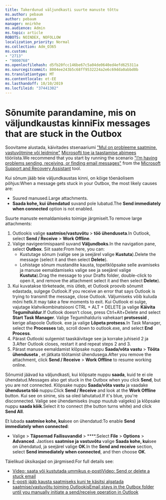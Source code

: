 ```yaml
---
title: Takerdunud väljundkasti suurte manuste tõttu
ms.author: pebaum
author: pebaum
manager: mnirkhe
ms.audience: Admin
ms.topic: article
ROBOTS: NOINDEX, NOFOLLOW
localization_priority: Normal
ms.collection: Adm_O365
ms.custom:
- "2713"
- "9000768"
ms.openlocfilehash: d5fb20fcc146be67c5a04de0640ed4efd625311a
ms.sourcegitcommit: 8004ee243b5c68ff9532224a2e6c69dda0abbd0b
ms.translationtype: MT
ms.contentlocale: et-EE
ms.lasthandoff: 10/10/2019
ms.locfileid: "37441302"
---
```

# <a name="fix-messages-that-are-stuck-in-the-outbox"></a><span data-ttu-id="927e8-102">Sõnumite parandamine, mis on väljundkaustas kinni</span><span class="sxs-lookup"><span data-stu-id="927e8-102">Fix messages that are stuck in the Outbox</span></span>

<span data-ttu-id="927e8-103">Soovitame alustada, käivitades stsenaariumi ["Mul on probleeme saatmine, vastuvõtmine või leidmine"](https://aka.ms/SaRA-OutlookSendReceive) [Microsofti toe ja taastamise abimees](https://diagnostics.office.com/#/) tööriista.</span><span class="sxs-lookup"><span data-stu-id="927e8-103">We recommend that you start by running the scenario ["I’m having problems sending, receiving, or finding email messages"](https://aka.ms/SaRA-OutlookSendReceive) from the [Microsoft Support and Recovery Assistant](https://diagnostics.office.com/#/) tool.</span></span>

<span data-ttu-id="927e8-104">Kui sõnum jääb teie väljundkaustas kinni, on kõige tõenäolisem põhjus:</span><span class="sxs-lookup"><span data-stu-id="927e8-104">When a message gets stuck in your Outbox, the most likely causes are:</span></span>
- <span data-ttu-id="927e8-105">Suured manused.</span><span class="sxs-lookup"><span data-stu-id="927e8-105">Large attachments.</span></span>
- <span data-ttu-id="927e8-106">**Saada kohe, kui ühendatud** suvand pole lubatud.</span><span class="sxs-lookup"><span data-stu-id="927e8-106">The **Send immediately when connected** option is not enabled.</span></span>

<span data-ttu-id="927e8-107">Suurte manuste eemaldamiseks toimige järgmiselt.</span><span class="sxs-lookup"><span data-stu-id="927e8-107">To remove large attachments:</span></span> 

1. <span data-ttu-id="927e8-108">Outlookis valige **saatmise/vastuvõtu** > **töö ühenduseta**.</span><span class="sxs-lookup"><span data-stu-id="927e8-108">In Outlook, select **Send / Receive** > **Work Offline**.</span></span> 
2. <span data-ttu-id="927e8-109">Valige navigeerimispaanil suvand **Väljundboks**.</span><span class="sxs-lookup"><span data-stu-id="927e8-109">In the navigation pane, select **Outbox**.</span></span> <span data-ttu-id="927e8-110">Siit saate:</span><span class="sxs-lookup"><span data-stu-id="927e8-110">From here, you can:</span></span> 
    - <span data-ttu-id="927e8-111">Kustutage sõnum (valige see ja seejärel valige **Kustuta**).</span><span class="sxs-lookup"><span data-stu-id="927e8-111">Delete the message (select it and then select **Delete**).</span></span>
    - <span data-ttu-id="927e8-112">Lohistage sõnum mustandite kausta, topeltklõpsake selle avamiseks ja manuse eemaldamiseks valige see ja seejärel valige **Kustuta**).</span><span class="sxs-lookup"><span data-stu-id="927e8-112">Drag the message to your Drafts folder, double-click to open it, and remove the attachment select it and then select **Delete**).</span></span>
3. <span data-ttu-id="927e8-113">Kui kuvatakse tõrketeade, mis ütleb, et Outlook proovib sõnumit edastada, sulgege Outlook.</span><span class="sxs-lookup"><span data-stu-id="927e8-113">If you receive an error that says Outlook is trying to transmit the message, close Outlook.</span></span> <span data-ttu-id="927e8-114">Väljumiseks võib kuluda mõni hetk.</span><span class="sxs-lookup"><span data-stu-id="927e8-114">It may take a few moments to exit.</span></span> <span data-ttu-id="927e8-115">Kui Outlook ei sulge, vajutage klahvikombinatsiooni CTRL + ALT + DELETE ja valige **Käivita Tegumihaldur**.</span><span class="sxs-lookup"><span data-stu-id="927e8-115">If Outlook doesn’t close, press Ctrl+Alt+Delete and select **Start Task Manager**.</span></span> <span data-ttu-id="927e8-116">Valige Tegumihalduris vahekaart **protsessid** , kerige allapoole Outlook. exe ja valige **Lõpeta protsess**.</span><span class="sxs-lookup"><span data-stu-id="927e8-116">In Task Manager, select the **Processes** tab, scroll down to outlook.exe, and select **End Process**.</span></span>
4. <span data-ttu-id="927e8-117">Pärast Outlooki sulgemist taaskäivitage see ja korrake juhiseid 2 ja 3.</span><span class="sxs-lookup"><span data-stu-id="927e8-117">After Outlook closes, restart it and repeat steps 2 and 3.</span></span> 
5. <span data-ttu-id="927e8-118">Pärast manuse eemaldamist klõpsake nuppu **Saada/võta vastu** > **Tööta ühenduseta** , et jätkata töötamist ühendusega.</span><span class="sxs-lookup"><span data-stu-id="927e8-118">After you remove the attachment, click **Send / Receive** > **Work Offline** to resume working online.</span></span> 

<span data-ttu-id="927e8-119">Sõnumid jäävad ka väljundkasti, kui klõpsate nuppu **saada**, kuid te ei ole ühendatud.</span><span class="sxs-lookup"><span data-stu-id="927e8-119">Messages also get stuck in the Outbox when you click **Send**, but you are not connected.</span></span> <span data-ttu-id="927e8-120">Klõpsake nuppu **Saada/võta vastu** ja vaadake **ühenduseta töö** nuppu.</span><span class="sxs-lookup"><span data-stu-id="927e8-120">Click **Send / Receive** and look at the **Work Offline** button.</span></span> <span data-ttu-id="927e8-121">Kui see on sinine, siis sa oled lahutatud.</span><span class="sxs-lookup"><span data-stu-id="927e8-121">If it's blue, you're disconnected.</span></span> <span data-ttu-id="927e8-122">Valige see ühendamiseks (nupp muutub valgeks) ja klõpsake nuppu **saada kõik**.</span><span class="sxs-lookup"><span data-stu-id="927e8-122">Select it to connect (the button turns white) and click **Send All**.</span></span>
 
<span data-ttu-id="927e8-123">Et lubada **saatmise kohe, kui**see on ühendatud:</span><span class="sxs-lookup"><span data-stu-id="927e8-123">To enable **Send immediately when connected**:</span></span>
 
- <span data-ttu-id="927e8-124">Valige >  **Täpsemad** **Failisuvandid** > \*\*\*\*.</span><span class="sxs-lookup"><span data-stu-id="927e8-124">Select **File** > **Options** >  **Advanced**.</span></span>
<span data-ttu-id="927e8-125">Jaotises **saatmise ja vastuvõtu** valige **Saada kohe, kui**see on ühendatud, ja seejärel valige **OK**.</span><span class="sxs-lookup"><span data-stu-id="927e8-125">In the **Send and receive** section, select **Send immediately when connected**, and then choose **OK**.</span></span>
 
<span data-ttu-id="927e8-126">Täielikud üksikasjad on järgmised:</span><span class="sxs-lookup"><span data-stu-id="927e8-126">For full details see:</span></span>
- [<span data-ttu-id="927e8-127">Video: saata või kustutada ummikus e-posti</span><span class="sxs-lookup"><span data-stu-id="927e8-127">Video: Send or delete a stuck email</span></span>](https://support.office.com/article/Video-Send-or-delete-an-email-stuck-in-your-outbox-26d5d34a-4e5f-444a-a9e8-44db04a94dec) 
- [<span data-ttu-id="927e8-128">E-posti jääb kausta saatmiseks kuni te käsitsi algatada saatmise/vastuvõtu toiming Outlookis</span><span class="sxs-lookup"><span data-stu-id="927e8-128">Email stays in the Outbox folder until you manually initiate a send/receive operation in Outlook</span></span>](https://support.microsoft.com/help/2797572/email-stays-in-the-outbox-folder-until-you-manually-initiate-a-send-re)
